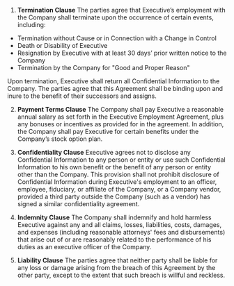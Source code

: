1. **Termination Clause**
The parties agree that Executive’s employment with the Company shall terminate upon the occurrence of certain events, including:
- Termination without Cause or in Connection with a Change in Control
- Death or Disability of Executive
- Resignation by Executive with at least 30 days’ prior written notice to the Company
- Termination by the Company for "Good and Proper Reason"

Upon termination, Executive shall return all Confidential Information to the Company. The parties agree that this Agreement shall be binding upon and inure to the benefit of their successors and assigns.

2. **Payment Terms Clause**
The Company shall pay Executive a reasonable annual salary as set forth in the Executive Employment Agreement, plus any bonuses or incentives as provided for in the agreement. In addition, the Company shall pay Executive for certain benefits under the Company’s stock option plan.

3. **Confidentiality Clause**
Executive agrees not to disclose any Confidential Information to any person or entity or use such Confidential Information to his own benefit or the benefit of any person or entity other than the Company. This provision shall not prohibit disclosure of Confidential Information during Executive's employment to an officer, employee, fiduciary, or affiliate of the Company, or a Company vendor, provided a third party outside the Company (such as a vendor) has signed a similar confidentiality agreement.

4. **Indemnity Clause**
The Company shall indemnify and hold harmless Executive against any and all claims, losses, liabilities, costs, damages, and expenses (including reasonable attorneys' fees and disbursements) that arise out of or are reasonably related to the performance of his duties as an executive officer of the Company.

5. **Liability Clause**
The parties agree that neither party shall be liable for any loss or damage arising from the breach of this Agreement by the other party, except to the extent that such breach is willful and reckless.